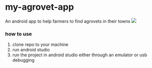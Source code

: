 # my-agrovet-app
An android app to help farmers to find agrovets in their towns
<img src ="public/images/agvt.png">

<h3> how to use</h3>
 <ol>
  <li>clone repo to your machine</h3>
  <li> run android studio</li>
  <li> run the project in android studio either through an emulator or usb debugging</li>
  </ol>
